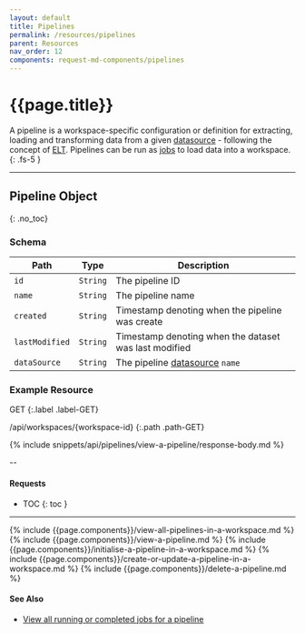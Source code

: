 ```yaml
---
layout: default
title: Pipelines
permalink: /resources/pipelines
parent: Resources
nav_order: 12
components: request-md-components/pipelines
---
```


# {{page.title}}

A pipeline is a workspace-specific configuration or definition for extracting, loading and transforming data from a given [datasource](datasources) - following the concept of [ELT](https://en.wikipedia.org/wiki/Extract,_load,_transform). Pipelines can be run as [jobs](jobs) to load data into a workspace.
{: .fs-5 }

---

## Pipeline Object
{: .no_toc}

### Schema

Path | Type | Description
---- | ---- | -----------
`id` | `String` | The pipeline ID 
`name` | `String` | The pipeline name
`created` | `String` | Timestamp denoting when the pipeline was create
`lastModified` | `String` | Timestamp denoting when the dataset was last modified
`dataSource` | `String` | The pipeline [datasource](datasources) `name`

### Example Resource

GET
{:.label .label-GET}

/api/workspaces/{workspace-id}
{:.path .path-GET}

{% include snippets/api/pipelines/view-a-pipeline/response-body.md %}

--

#### Requests

- TOC
{: toc }

---

{% include {{page.components}}/view-all-pipelines-in-a-workspace.md %}
{% include {{page.components}}/view-a-pipeline.md %}
{% include {{page.components}}/initialise-a-pipeline-in-a-workspace.md %}
{% include {{page.components}}/create-or-update-a-pipeline-in-a-workspace.md %}
{% include {{page.components}}/delete-a-pipeline.md %}

#### See Also

- [View all running or completed jobs for a pipeline](jobs#view-all-running-or-completed-jobs-for-a-pipeline)
